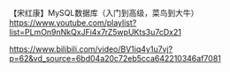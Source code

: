 【宋红康】MySQL数据库（入门到高级，菜鸟到大牛）
https://www.youtube.com/playlist?list=PLmOn9nNkQxJFi4x7rZ5wpUKts3u7cDx21


https://www.bilibili.com/video/BV1iq4y1u7vj?p=62&vd_source=6bd04a20c72eb5cca642210346af7081
